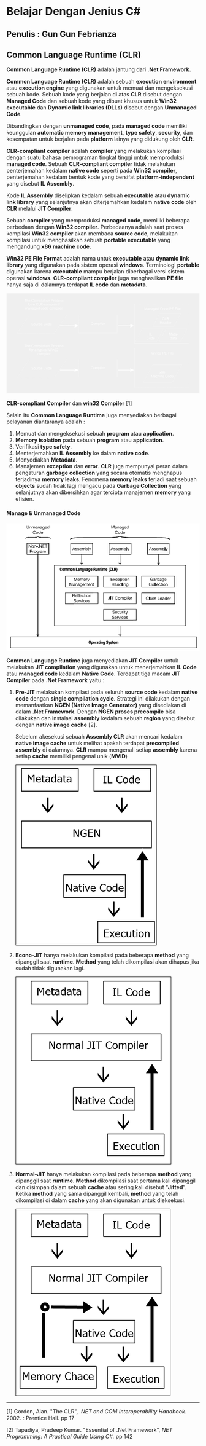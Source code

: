 # Belajar Dengan Jenius C#

## Penulis : Gun Gun Febrianza

## Common Language Runtime (CLR)

**Common Language Runtime (CLR)** adalah jantung dari **.Net Framework.** 

**Common Language Runtime (CLR)** adalah sebuah **execution environment** atau **execution engine** yang digunakan untuk memuat dan mengeksekusi sebuah kode. Sebuah kode yang berjalan di atas **CLR** disebut dengan **Managed Code** dan sebuah kode yang dibuat khusus untuk **Win32 executable** dan **Dynamic link libraries (DLLs)** disebut dengan **Unmanaged Code**. 

Dibandingkan dengan **unmanaged code**, pada **managed code** memiliki keunggulan **automatic memory management**, **type safety**, **security**, dan kesempatan untuk berjalan pada **platform** lainya yang didukung oleh **CLR**. 

**CLR-compliant compiler** adalah **compiler** yang melakukan kompilasi dengan suatu bahasa pemrograman tingkat tinggi untuk memproduksi **managed code**. Sebuah **CLR-compliant compiler** tidak melakukan penterjemahan kedalam **native code** seperti pada **Win32 compiler**, penterjemahan kedalam bentuk kode yang bersifat **platform-independent** yang disebut **IL Assembly**. 

Kode **IL Assembly** diselipkan kedalam sebuah **executable** atau **dynamic link library** yang selanjutnya akan diterjemahkan kedalam **native code** oleh **CLR** melalui **JIT Compiler**. 

Sebuah **compiler** yang memproduksi **managed code**, memiliki beberapa perbedaan dengan **Win32 compiler**. Perbedaanya adalah saat proses kompilasi **Win32 compiler** akan membaca **source code**, melakukan kompilasi untuk menghasilkan sebuah **portable executable** yang mengandung **x86 machine code**. 

**Win32 PE File Format** adalah nama untuk **executable** atau **dynamic link library** yang digunakan pada sistem operasi **windows**. Terminologi **portable** digunakan karena **executable** mampu berjalan diberbagai versi sistem operasi **windows**. **CLR-compliant compiler** juga menghasilkan **PE file** hanya saja di dalamnya terdapat **IL code** dan **metadata**.

![](../assets/CLRCompliant.png)

**CLR-compliant Compiler** dan **win32 Compiler** [1]

Selain itu **Common Language Runtime** juga menyediakan berbagai pelayanan diantaranya adalah :
1.	Memuat dan mengeksekusi sebuah **program** atau **application**.
2.	**Memory isolation** pada sebuah **program** atau **application**.
3.	Verifikasi **type safety**.
4.	Menterjemahkan **IL Assembly** ke dalam **native code**.
5.	Menyediakan **Metadata**.
6.	Manajemen **exception** dan **error**.
**CLR** juga mempunyai peran dalam pengaturan **garbage collection** yang secara otomatis menghapus terjadinya **memory leaks**. Fenomena **memory leaks** terjadi saat sebuah **objects** sudah tidak lagi mengacu pada **Garbage Collection** yang selanjutnya akan dibersihkan agar tercipta manajemen **memory** yang efisien.



#### Manage & Unmanaged Code

![](../assets/ManagedUnmanagedCode.png)

**Common Language Runtime** juga menyediakan **JIT Compiler** untuk melakukan **JIT compilation** yang digunakan untuk menerjemahkan **IL Code** atau **managed code** kedalam **Native Code**. Terdapat tiga macam **JIT Compile**r pada **.Net Framework** yaitu :

1. **Pre-JIT** melakukan kompilasi pada seluruh **source code** kedalam **native code** dengan **single compilation cycle**. Strategi ini dilakukan dengan memanfaatkan **NGEN (Native Image Generator)** yang disediakan di dalam **.Net Framework**. Dengan **NGEN proses precompile** bisa dilakukan dan instalasi **assembly** kedalam sebuah **region** yang disebut dengan **native image cache** [2]. 

   Sebelum akesekusi sebuah **Assembly CLR** akan mencari kedalam **native image cache** untuk melihat apakah terdapat **precompiled assembly** di dalamnya. **CLR** mampu mengenali setiap **assembly** karena setiap **cache** memiliki pengenal unik (**MVID**)

   ![](../assets/pre-jitcompilation.png)

2. **Econo-JIT** hanya melakukan kompilasi pada beberapa **method** yang dipanggil saat  **runtime**. **Method** yang telah dikompilasi akan dihapus jika sudah tidak digunakan lagi.

   ![](../assets/EconoJITCompilation.png)

3. **Normal-JIT** hanya melakukan kompilasi pada beberapa **method** yang dipanggil saat  **runtime**. **Method** dikompilasi saat pertama kali dipanggil dan disimpan dalam sebuah **cache** atau sering kali disebut “**Jitted**”. Ketika **method** yang sama dipanggil kembali, **method** yang telah dikompilasi di dalam **cache** yang akan digunakan untuk dieksekusi.

   ![](../assets/NormalJITCompilation.png)

---------------------

[1] Gordon, Alan. "The CLR", *.NET and COM Interoperability Handbook*. 2002. : Prentice Hall. pp 17

[2] Tapadiya, Pradeep Kumar. "Essential of .Net Framework", *NET Programming: A Practical Guide Using C#.* pp 142 